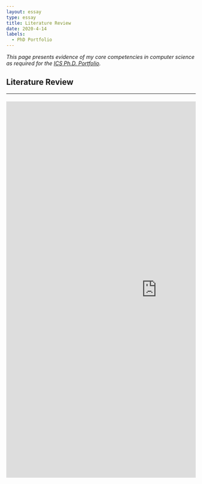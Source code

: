 ```yaml
---
layout: essay  
type: essay  
title: Literature Review  
date: 2020-4-14  
labels:
  - PhD Portfolio
---
```


*This page presents evidence of my core competencies in computer science as required for the [ICS Ph.D. Portfolio](http://www.ics.hawaii.edu/academics/graduate-degree-programs/ph-d-in-ics/#phd-portfolio).*

## Literature Review
<hr>
<div style="margin-top: 20px; margin-bottom: 20px" class="ui text container">  
 <div style="margin-top: 10px; " class="ui center aligned grid">
     <div class="middle aligned column">
       <embed src="https://simonengler.github.io/images/literatureReviewFinal.pdf" width="800px" height="1000px" />
    </div>
 </div>
</div>




